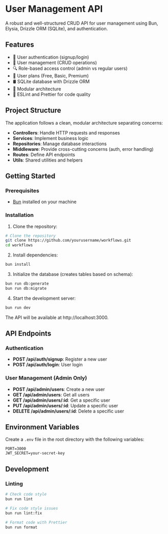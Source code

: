 # User Management API

A robust and well-structured CRUD API for user management using Bun, Elysia, Drizzle ORM (SQLite), and authentication.

## Features

- 🔐 User authentication (signup/login)
- 👤 User management (CRUD operations)
- 🔍 Role-based access control (admin vs regular users)
- 📝 User plans (Free, Basic, Premium)
- 🛢️ SQLite database with Drizzle ORM
- 🧩 Modular architecture
- 📏 ESLint and Prettier for code quality

## Project Structure

The application follows a clean, modular architecture separating concerns:

- **Controllers**: Handle HTTP requests and responses
- **Services**: Implement business logic
- **Repositories**: Manage database interactions
- **Middleware**: Provide cross-cutting concerns (auth, error handling)
- **Routes**: Define API endpoints
- **Utils**: Shared utilities and helpers

## Getting Started

### Prerequisites

- [Bun](https://bun.sh/) installed on your machine

### Installation

1. Clone the repository:

```bash
# Clone the repository
git clone https://github.com/yourusername/workflows.git
cd workflows
```

2. Install dependencies:

```bash
bun install
```

3. Initialize the database (creates tables based on schema):

```bash
bun run db:generate
bun run db:migrate
```

4. Start the development server:

```bash
bun run dev
```

The API will be available at http://localhost:3000.

## API Endpoints

### Authentication

- **POST /api/auth/signup**: Register a new user
- **POST /api/auth/login**: User login

### User Management (Admin Only)

- **POST /api/admin/users**: Create a new user
- **GET /api/admin/users**: Get all users
- **GET /api/admin/users/:id**: Get a specific user
- **PUT /api/admin/users/:id**: Update a specific user
- **DELETE /api/admin/users/:id**: Delete a specific user

## Environment Variables

Create a `.env` file in the root directory with the following variables:

```env
PORT=3000
JWT_SECRET=your-secret-key
```

## Development

### Linting

```bash
# Check code style
bun run lint

# Fix code style issues
bun run lint:fix

# Format code with Prettier
bun run format
```